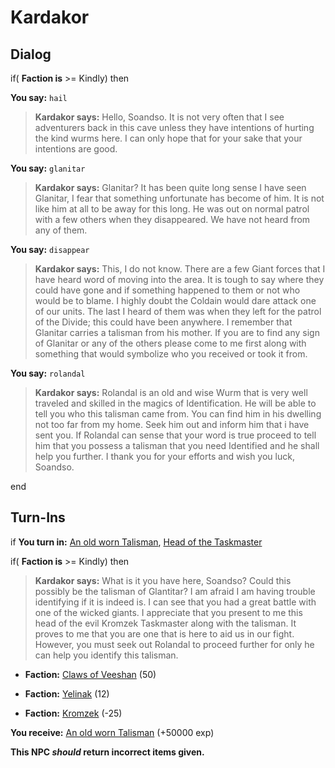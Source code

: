 # Kardakor
## Dialog

if( **Faction is** >= Kindly) then


**You say:** `hail`




>**Kardakor says:** Hello, Soandso. It is not very often that I see adventurers back in this cave unless they have intentions of hurting the kind wurms here. I can only hope that for your sake that your intentions are good.


**You say:** `glanitar`




>**Kardakor says:** Glanitar? It has been quite long sense I have seen Glanitar, I fear that something unfortunate has become of him. It is not like him at all to be away for this long. He was out on normal patrol with a few others when they disappeared. We have not heard from any of them.


**You say:** `disappear`




>**Kardakor says:** This, I do not know. There are a few Giant forces that I have heard word of moving into the area. It is tough to say where they could have gone and if something happened to them or not who would be to blame. I highly doubt the Coldain would dare attack one of our units. The last I heard of them was when they left for the patrol of the Divide; this could have been anywhere. I remember that Glanitar carries a talisman from his mother. If you are to find any sign of Glanitar or any of the others please come to me first along with something that would symbolize who you received or took it from.


**You say:** `rolandal`




>**Kardakor says:** Rolandal is an old and wise Wurm that is very well traveled and skilled in the magics of Identification. He will be able to tell you who this talisman came from. You can find him in his dwelling not too far from my home. Seek him out and inform him that i have sent you. If Rolandal can sense that your word is true proceed to tell him that you possess a talisman that you need Identified and he shall help you further. I thank you for your efforts and wish you luck, Soandso.

end

## Turn-Ins





if **You turn in:** [An old worn Talisman](/item/1861), [Head of the Taskmaster](/item/1862)


if( **Faction is** >= Kindly) then



>**Kardakor says:** What is it you have here, Soandso? Could this possibly be the talisman of Glantitar? I am afraid I am having trouble identifying if it is indeed is. I can see that you had a great battle with one of the wicked giants. I appreciate that you present to me this head of the evil Kromzek Taskmaster along with the talisman. It proves to me that you are one that is here to aid us in our fight. However, you must seek out Rolandal to proceed further for only he can help you identify this talisman.







* __Faction:__ [Claws of Veeshan](/faction/430) (50)



* __Faction:__ [Yelinak](/faction/436) (12)



* __Faction:__ [Kromzek](/faction/448) (-25)



 **You receive:**  [An old worn Talisman](/item/1861) (+50000 exp)


**This NPC *should* return incorrect items given.**
